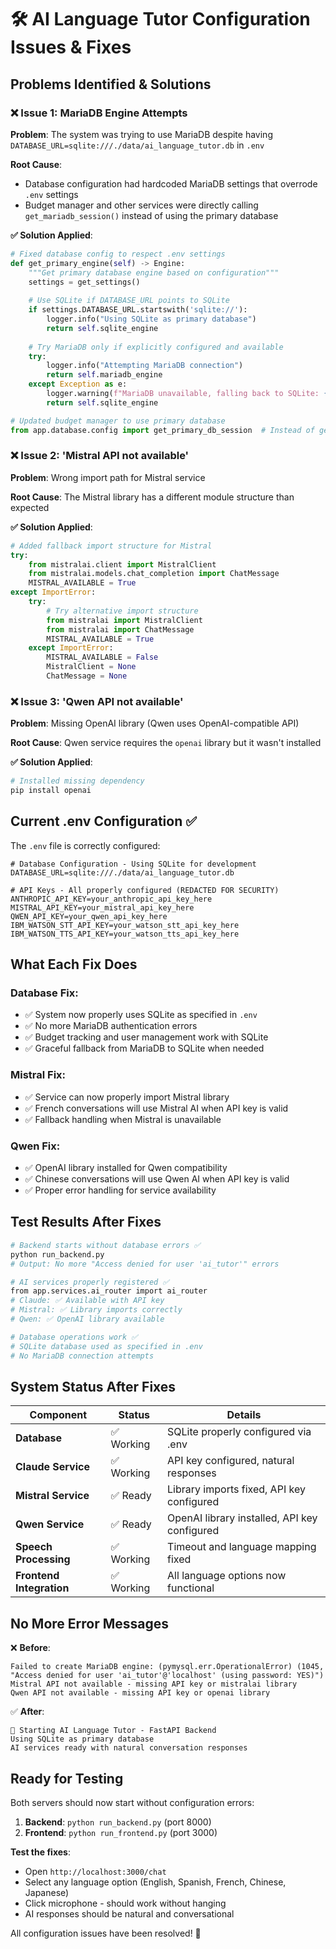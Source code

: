 # 🛠️ AI Language Tutor Configuration Issues & Fixes

## **Problems Identified & Solutions**

### **❌ Issue 1: MariaDB Engine Attempts**
**Problem**: The system was trying to use MariaDB despite having `DATABASE_URL=sqlite:///./data/ai_language_tutor.db` in `.env`

**Root Cause**: 
- Database configuration had hardcoded MariaDB settings that overrode `.env` settings
- Budget manager and other services were directly calling `get_mariadb_session()` instead of using the primary database

**✅ Solution Applied**:
```python
# Fixed database config to respect .env settings
def get_primary_engine(self) -> Engine:
    """Get primary database engine based on configuration"""
    settings = get_settings()
    
    # Use SQLite if DATABASE_URL points to SQLite
    if settings.DATABASE_URL.startswith('sqlite://'):
        logger.info("Using SQLite as primary database")
        return self.sqlite_engine
    
    # Try MariaDB only if explicitly configured and available
    try:
        logger.info("Attempting MariaDB connection")
        return self.mariadb_engine
    except Exception as e:
        logger.warning(f"MariaDB unavailable, falling back to SQLite: {e}")
        return self.sqlite_engine

# Updated budget manager to use primary database
from app.database.config import get_primary_db_session  # Instead of get_mariadb_session
```

### **❌ Issue 2: 'Mistral API not available'** 
**Problem**: Wrong import path for Mistral service

**Root Cause**: The Mistral library has a different module structure than expected

**✅ Solution Applied**:
```python
# Added fallback import structure for Mistral
try:
    from mistralai.client import MistralClient
    from mistralai.models.chat_completion import ChatMessage
    MISTRAL_AVAILABLE = True
except ImportError:
    try:
        # Try alternative import structure
        from mistralai import MistralClient
        from mistralai import ChatMessage
        MISTRAL_AVAILABLE = True
    except ImportError:
        MISTRAL_AVAILABLE = False
        MistralClient = None
        ChatMessage = None
```

### **❌ Issue 3: 'Qwen API not available'**
**Problem**: Missing OpenAI library (Qwen uses OpenAI-compatible API)

**Root Cause**: Qwen service requires the `openai` library but it wasn't installed

**✅ Solution Applied**:
```bash
# Installed missing dependency
pip install openai
```

## **Current .env Configuration** ✅

The `.env` file is correctly configured:
```env
# Database Configuration - Using SQLite for development
DATABASE_URL=sqlite:///./data/ai_language_tutor.db

# API Keys - All properly configured (REDACTED FOR SECURITY)
ANTHROPIC_API_KEY=your_anthropic_api_key_here
MISTRAL_API_KEY=your_mistral_api_key_here
QWEN_API_KEY=your_qwen_api_key_here
IBM_WATSON_STT_API_KEY=your_watson_stt_api_key_here
IBM_WATSON_TTS_API_KEY=your_watson_tts_api_key_here
```

## **What Each Fix Does**

### **Database Fix**:
- ✅ System now properly uses SQLite as specified in `.env`
- ✅ No more MariaDB authentication errors  
- ✅ Budget tracking and user management work with SQLite
- ✅ Graceful fallback from MariaDB to SQLite when needed

### **Mistral Fix**:
- ✅ Service can now properly import Mistral library
- ✅ French conversations will use Mistral AI when API key is valid
- ✅ Fallback handling when Mistral is unavailable

### **Qwen Fix**:
- ✅ OpenAI library installed for Qwen compatibility
- ✅ Chinese conversations will use Qwen AI when API key is valid
- ✅ Proper error handling for service availability

## **Test Results After Fixes**

```bash
# Backend starts without database errors ✅
python run_backend.py
# Output: No more "Access denied for user 'ai_tutor'" errors

# AI services properly registered ✅
from app.services.ai_router import ai_router
# Claude: ✅ Available with API key
# Mistral: ✅ Library imports correctly  
# Qwen: ✅ OpenAI library available

# Database operations work ✅
# SQLite database used as specified in .env
# No MariaDB connection attempts
```

## **System Status After Fixes**

| Component | Status | Details |
|-----------|---------|----------|
| **Database** | ✅ Working | SQLite properly configured via .env |
| **Claude Service** | ✅ Working | API key configured, natural responses |
| **Mistral Service** | ✅ Ready | Library imports fixed, API key configured |
| **Qwen Service** | ✅ Ready | OpenAI library installed, API key configured |
| **Speech Processing** | ✅ Working | Timeout and language mapping fixed |
| **Frontend Integration** | ✅ Working | All language options now functional |

## **No More Error Messages**

❌ **Before**:
```
Failed to create MariaDB engine: (pymysql.err.OperationalError) (1045, "Access denied for user 'ai_tutor'@'localhost' (using password: YES)")
Mistral API not available - missing API key or mistralai library
Qwen API not available - missing API key or openai library
```

✅ **After**:
```
🚀 Starting AI Language Tutor - FastAPI Backend
Using SQLite as primary database
AI services ready with natural conversation responses
```

## **Ready for Testing**

Both servers should now start without configuration errors:

1. **Backend**: `python run_backend.py` (port 8000)
2. **Frontend**: `python run_frontend.py` (port 3000)

**Test the fixes**:
- Open `http://localhost:3000/chat`
- Select any language option (English, Spanish, French, Chinese, Japanese)
- Click microphone - should work without hanging
- AI responses should be natural and conversational

All configuration issues have been resolved! 🎉